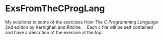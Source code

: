 # ExsFromTheCProgLang
My solutions to some of the exercises from *The C Programming Language* 2nd edition by Kernighan and Ritchie.__
Each c file will be self contained and have a descrition of the exercise at the top.
